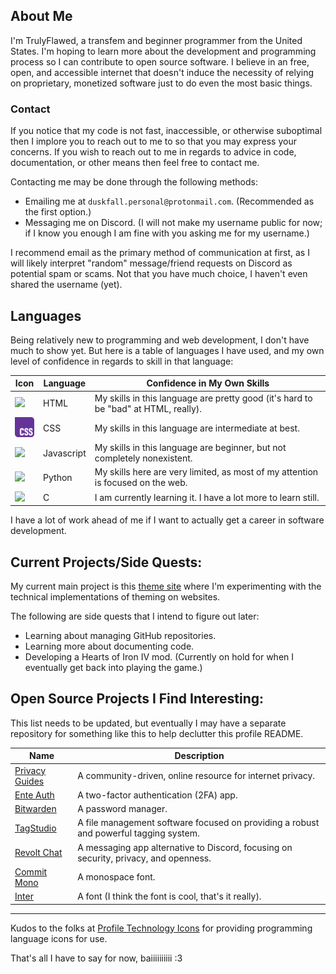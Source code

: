 ## About Me

I'm TrulyFlawed, a transfem and beginner programmer from the United States. I'm hoping to learn more about the development and programming process so I can contribute to open source software. I believe in an free, open, and accessible internet that doesn't induce the necessity of relying on proprietary, monetized software just to do even the most basic things.

### Contact

If you notice that my code is not fast, inaccessible, or otherwise suboptimal then I implore you to reach out to me to so that you may express your concerns. If you wish to reach out to me in regards to advice in code, documentation, or other means then feel free to contact me.

Contacting me may be done through the following methods:

- Emailing me at `duskfall.personal@protonmail.com`. (Recommended as the first option.)
- Messaging me on Discord. (I will not make my username public for now; if I know you enough I am fine with you asking me for my username.)

I recommend email as the primary method of communication at first, as I will likely interpret "random" message/friend requests on Discord as potential spam or scams. Not that you have much choice, I haven't even shared the username (yet).

## Languages

Being relatively new to programming and web development, I don't have much to show yet. But here is a table of languages I have used, and my own level of confidence in regards to skill in that language:

| Icon | Language | Confidence in My Own Skills |
| ---- | -------- | --------------------------- |
| <img height="32" src="https://user-images.githubusercontent.com/25181517/192158954-f88b5814-d510-4564-b285-dff7d6400dad.png"> | HTML | My skills in this language are pretty good (it's hard to be "bad" at HTML, really). |
| <img height="32" src="https://raw.githubusercontent.com/CSS-Next/logo.css/48f24dccd4e169118d17bab998c3d276e95167df/css.svg"> | CSS | My skills in this language are intermediate at best. |
| <img height="32" src="https://user-images.githubusercontent.com/25181517/117447155-6a868a00-af3d-11eb-9cfe-245df15c9f3f.png"> | Javascript | My skills in this language are beginner, but not completely nonexistent. |
| <img height="32" src="https://user-images.githubusercontent.com/25181517/183423507-c056a6f9-1ba8-4312-a350-19bcbc5a8697.png"> | Python | My skills here are very limited, as most of my attention is focused on the web. |
| <img height="32" src="https://raw.githubusercontent.com/marwin1991/profile-technology-icons/refs/heads/main/icons/c.png"> | C | I am currently learning it. I have a lot more to learn still. |

I have a lot of work ahead of me if I want to actually get a career in software development.

## Current Projects/Side Quests:

My current main project is this [theme site](https://trulyflawed.github.io/Theme-Manager/) where I'm experimenting with the technical implementations of theming on websites.

The following are side quests that I intend to figure out later:

- Learning about managing GitHub repositories.
- Learning more about documenting code.
- Developing a Hearts of Iron IV mod. (Currently on hold for when I eventually get back into playing the game.)

## Open Source Projects I Find Interesting:

This list needs to be updated, but eventually I may have a separate repository for something like this to help declutter this profile README.

| Name | Description |
| ---- | ----------- |
| [Privacy Guides](https://www.privacyguides.org/en/) | A community-driven, online resource for internet privacy. |
| [Ente Auth](https://github.com/ente-io/ente) | A two-factor authentication (2FA) app. |
| [Bitwarden](https://github.com/bitwarden) | A password manager. |
| [TagStudio](https://github.com/TagStudioDev/TagStudio) | A file management software focused on providing a robust and powerful tagging system. |
| [Revolt Chat](https://github.com/revoltchat) | A messaging app alternative to Discord, focusing on security, privacy, and openness. |
| [Commit Mono](https://github.com/eigilnikolajsen/commit-mono) | A monospace font. |
| [Inter](https://github.com/rsms/inter) | A font (I think the font is cool, that's it really). |

---

Kudos to the folks at [Profile Technology Icons](https://github.com/marwin1991/profile-technology-icons) for providing programming language icons for use.

That's all I have to say for now, baiiiiiiiiii :3
